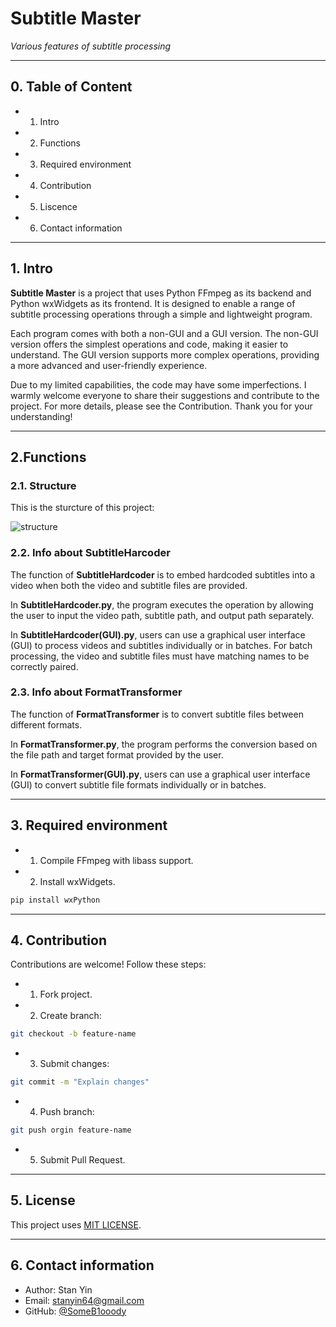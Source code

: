 
# Subtitle Master
*Various features of subtitle processing*

---
## 0. Table of Content

-  1. Intro
-  2. Functions
-  3. Required environment
-  4. Contribution
-  5. Liscence
-  6. Contact information
---
## 1. Intro
**Subtitle Master** is a project that uses Python FFmpeg as its backend and Python wxWidgets as its frontend. It is designed to enable a range of subtitle processing operations through a simple and lightweight program.

Each program comes with both a non-GUI and a GUI version. The non-GUI version offers the simplest operations and code, making it easier to understand. The GUI version supports more complex operations, providing a more advanced and user-friendly experience.

Due to my limited capabilities, the code may have some imperfections. I warmly welcome everyone to share their suggestions and contribute to the project. For more details, please see the Contribution. Thank you for your understanding!

---
## 2.Functions

### 2.1. Structure

This is the sturcture of this project:

![structure](https://github.com/user-attachments/assets/e6cb2cce-49eb-44f7-9a39-7c073f7a861b)


### 2.2. Info about SubtitleHarcoder

The function of **SubtitleHardcoder** is to embed hardcoded subtitles into a video when both the video and subtitle files are provided.

In **SubtitleHardcoder.py**, the program executes the operation by allowing the user to input the video path, subtitle path, and output path separately.

In **SubtitleHardcoder(GUI).py**, users can use a graphical user interface (GUI) to process videos and subtitles individually or in batches. For batch processing, the video and subtitle files must have matching names to be correctly paired.

### 2.3. Info about FormatTransformer

The function of **FormatTransformer** is to convert subtitle files between different formats.

In **FormatTransformer.py**, the program performs the conversion based on the file path and target format provided by the user.

In **FormatTransformer(GUI).py**, users can use a graphical user interface (GUI) to convert subtitle file formats individually or in batches.

---
## 3. Required environment
- 1. Compile FFmpeg with libass support.
- 2. Install wxWidgets.
```bash
pip install wxPython
```

---

## 4. Contribution

Contributions are welcome! Follow these steps:
 - 1. Fork project.
 - 2. Create branch:
 ```bash
 git checkout -b feature-name
```
- 3. Submit changes:
```bash
git commit -m "Explain changes"
```
- 4. Push branch:
```bash
git push orgin feature-name
```
- 5. Submit Pull Request.

---
## 5. License

This project uses [MIT LICENSE](https://github.com/SomeB1oody/SubtitleMaster/blob/main/LICENSE).

---
## 6. Contact information

- Author: Stan Yin
- Email: stanyin64@gmail.com
- GitHub: [@SomeB1ooody](https://github.com/SomeB1oody)

